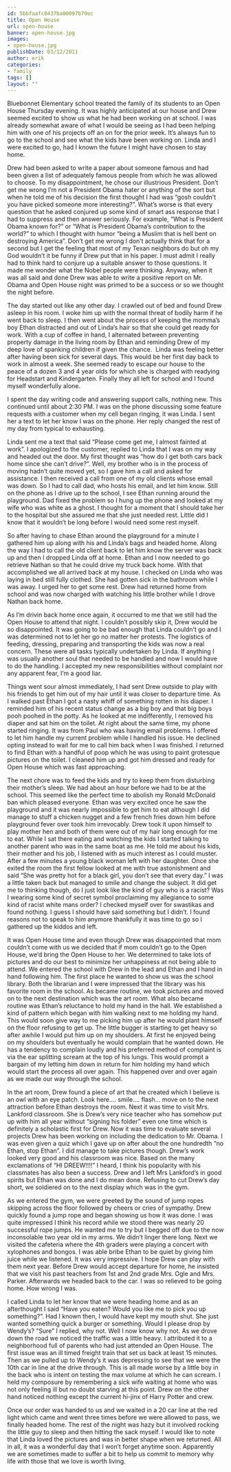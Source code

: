 ```yaml
---
id: 5bbfaafc0437ba00097b79ec
title: Open House
url: open-house
banner: open-house.jpg
images:
- open-house.jpg
publishDate: 03/12/2011
author: erik
categories:
- family
tags: []
layout: ""
---
```

Bluebonnet Elementary school treated the family of its students to an Open House Thursday evening. It was highly anticipated at our house and Drew seemed excited to show us what he had been working on at school. I was already somewhat aware of what I would be seeing as I had been helping him with one of his projects off an on for the prior week. It&#8217;s always fun to go to the school and see what the kids have been working on. Linda and I were excited to go, had I known the future I might have chosen to stay home.

Drew had been asked to write a paper about someone famous and had been given a list of adequately famous people from which he was allowed to choose. To my disappointment, he chose our illustrious President. Don&#8217;t get me wrong I&#8217;m not a President Obama hater or anything of the sort but when he told me of his decision the first thought I had was &#8220;gosh couldn&#8217;t you have picked someone more interesting?&#8221;. What&#8217;s worse is that every question that he asked conjured up some kind of smart ass response that I had to suppress and then answer seriously. For example, &#8220;What is President Obama known for?&#8221; or &#8220;What is President Obama&#8217;s contribution to the world?&#8221; to which I thought with humor &#8220;being a Muslim that is hell bent on destroying America&#8221;. Don&#8217;t get me wrong I don&#8217;t actually think that for a second but I get the feeling that most of my Texan neighbors do but oh my God wouldn&#8217;t it be funny if Drew put that in his paper. I must admit I really had to think hard to conjure up a suitable answer to those questions. It made me wonder what the Nobel people were thinking. Anyway, when it was all said and done Drew was able to write a positive report on Mr. Obama and Open House night was primed to be a success or so we thought the night before.

The day started out like any other day. I crawled out of bed and found Drew asleep in his room. I woke him up with the normal threat of bodily harm if he went back to sleep. I then went about the process of keeping the momma&#8217;s boy Ethan distracted and out of Linda&#8217;s hair so that she could get ready for work. With a cup of coffee in hand, I alternated between preventing property damage in the living room by Ethan and reminding Drew of my deep love of spanking children if given the chance.  Linda was feeling better after having been sick for several days. This would be her first day back to work in almost a week. She seemed ready to escape our house to the peace of a dozen 3 and 4 year olds for which she is charged with readying for Headstart and Kindergarten. Finally they all left for school and I found myself wonderfully alone.

I spent the day writing code and answering support calls, nothing new. This continued until about 2:30 PM. I was on the phone discussing some feature requests with a customer when my cell began ringing, it was Linda. I sent her a text to let her know I was on the phone. Her reply changed the rest of my day from typical to exhausting.

Linda sent me a text that said &#8220;Please come get me, I almost fainted at work&#8221;. I apologized to the customer, replied to Linda that I was on my way and headed out the door. My first thought was &#8220;how do I get both cars back home since she can&#8217;t drive?&#8221;. Well, my brother who is in the process of moving hadn&#8217;t quite moved yet, so I gave him a call and asked for assistance. I then received a call from one of my old clients whose email was down. So I had to call dad, who hosts his email, and let him know. Still on the phone as I drive up to the school, I see Ethan running around the playground. Dad fixed the problem so I hung up the phone and looked at my wife who was white as a ghost. I thought for a moment that I should take her to the hospital but she assured me that she just needed rest. Little did I know that it wouldn&#8217;t be long before I would need some rest myself.

So after having to chase Ethan around the playground for a minute I gathered him up along with his and Linda&#8217;s bags and headed home. Along the way I had to call the old client back to let him know the server was back up and then I dropped Linda off at home. Ethan and I now needed to go retrieve Nathan so that he could drive my truck back home. With that accomplished we all arrived back at my house. I checked on Linda who was laying in bed still fully clothed. She had gotten sick in the bathroom while I was away. I urged her to get some rest. Drew had returned home from school and was now charged with watching his little brother while I drove Nathan back home.

As I&#8217;m drivin back home once again, it occurred to me that we still had the Open House to attend that night. I couldn&#8217;t possibly skip it, Drew would be so disappointed. It was going to be bad enough that Linda couldn&#8217;t go and I was determined not to let her go no matter her protests. The logistics of feeding, dressing, preparing and transporting the kids was now a real concern. These were all tasks typically undertaken by Linda. If anything I was usually another soul that needed to be handled and now I would have to do the handling. I accepted my new responsibilities without complaint nor any apparent fear, I&#8217;m a good liar.

Things went sour almost immediately, I had sent Drew outside to play with his friends to get him out of my hair until it was closer to departure time. As I walked past Ethan I got a nasty whiff of something rotten in his diaper. I reminded him of his recent status change as a big boy and that big boys pooh poohed in the potty. As he looked at me indifferently, I removed his diaper and sat him on the toilet. At right about the same time, my phone started ringing. It was from Paul who was having email problems. I offered to let him handle my current problem while I handled his issue. He declined opting instead to wait for me to call him back when I was finished. I returned to find Ethan with a handful of poop which he was using to paint grotesque pictures on the toilet. I cleaned him up and got him dressed and ready for Open House which was fast approaching.

The next chore was to feed the kids and try to keep them from disturbing their mother&#8217;s sleep. We had about an hour before we had to be at the school. This seemed like the perfect time to abolish my Ronald McDonald ban which pleased everyone. Ethan was very excited once he saw the playground and it was nearly impossible to get him to eat although I did manage to stuff a chicken nugget and a few french fries down him before playground fever over took him irrevocably. Drew took it upon himself to play mother hen and both of them were out of my hair long enough for me to eat. While I sat there eating and watching the kids I started talking to another parent who was in the same boat as me. He told me about his kids, their mother and his job, I listened with as much interest as I could muster. After a few minutes a young black woman left with her daughter. Once she exited the room the first fellow looked at me with true astonishment and said &#8220;She was pretty hot for a black girl, you don&#8217;t see that every day.&#8221; I was a little taken back but managed to smile and change the subject. It did get me to thinking though, do I just look like the kind of guy who is a racist? Was I wearing some kind of secret symbol proclaiming my allegiance to some kind of racist white mans order? I checked myself over for swastikas and found nothing. I guess I should have said something but I didn&#8217;t. I found reasons not to speak to him anymore thankfully it was time to go so I gathered up the kiddos and left.

It was Open House time and even though Drew was disappointed that mom couldn&#8217;t come with us we decided that if mom couldn&#8217;t go to the Open House, we&#8217;d bring the Open House to her. We determined to take lots of pictures and do our best to minimize her unhappiness at not being able to attend. We entered the school with Drew in the lead and Ethan and I hand in hand following him. The first place he wanted to show us was the school library. Both the librarian and I were impressed that the library was his favorite room in the school. As became routine, we took pictures and moved on to the next destination which was the art room. What also became routine was Ethan&#8217;s reluctance to hold my hand in the hall. We established a kind of pattern which began with him walking next to me holding my hand. This would soon give way to me picking him up after he would plant himself on the floor refusing to get up. The little bugger is starting to get heavy so after awhile I would put him up on my shoulders. At first he enjoyed being on my shoulders but eventually he would complain that he wanted down. He has a tendency to complain loudly and his preferred method of complaint is via the ear splitting scream at the top of his lungs. This would prompt a bargain of my letting him down in return for him holding my hand which would start the process all over again. This happened over and over again as we made our way through the school.

In the art room, Drew found a piece of art that he created which I believe is an owl with an eye patch. Look here&#8230;. smile&#8230;. flash&#8230; move on to the next attraction before Ethan destroys the room. Next it was time to visit Mrs. Lankford classroom. She is Drew&#8217;s very nice teacher who has somehow put up with him all year without &#8220;signing his folder&#8221; even one time which is definitely a scholastic first for Drew. Now it was time to evaluate several projects Drew has been working on including the dedication to Mr. Obama. I was even given a quiz which I gave up on after about the one hundredth &#8220;no Ethan, stop Ethan&#8221;. I did manage to take pictures though. Drew&#8217;s work looked very good and his classroom was nice. Based on the many exclamations of &#8220;HI DREEW!!!!&#8221; I heard, I think his popularity with his classmates has also been a success. Drew and I left Mrs Lankford&#8217;s in good spirits but Ethan was done and I do mean done. Refusing to cut Drew&#8217;s day short, we soldiered on to the next display which was in the gym.

As we entered the gym, we were greeted by the sound of jump ropes skipping across the floor followed by cheers or cries of sympathy. Drew quickly found a jump rope and began showing us how it was done. I was quite impressed I think his record while we stood there was nearly 20 successful rope jumps. He wanted me to try but I begged off due to the now inconsolable two year old in my arms. We didn&#8217;t linger there long. Next we visited the cafeteria where the 4th graders were playing a concert with xylophones and bongos. I was able bribe Ethan to be quiet by giving him juice while we listened. It was very impressive. I hope Drew can play with them next year. Before Drew would accept departure for home, he insisted that we visit his past teachers from 1st and 2nd grade Mrs. Ogle and Mrs. Parker. Afterwards we headed back to the car. I was so relieved to be going home. How wrong I was.

I called Linda to let her know that we were heading home and as an afterthought I said &#8220;Have you eaten? Would you like me to pick you up something?&#8221;. Had I known then, I would have kept my mouth shut. She just wanted something quick a burger or something. Would I please drop by Wendy&#8217;s? &#8220;Sure&#8221; I replied, why not. Well I now know why not. As we drove down the road we noticed the traffic was a little heavy. I attributed it to a neighborhood full of parents who had just attended an Open House. The first issue was an ill timed freight train that set us back at least 15 minutes. Then as we pulled up to Wendy&#8217;s it was depressing to see that we were the 10th car in line at the drive through. This is all made worse by a little boy in the back who is intent on testing the max volume at which he can scream. I held my composure by remembering a sick wife waiting at home who was not only feeling ill but no doubt starving at this point. Drew on the other hand noticed nothing except the current hi-jinx of Harry Potter and crew.

Once our order was handed to us and we waited in a 20 car line at the red light which came and went three times before we were allowed to pass, we finally headed home. The rest of the night was hazy but it involved rocking the little guy to sleep and then hitting the sack myself. I would like to note that Linda loved the pictures and was in better shape when we returned. All in all, it was a wonderful day that I won&#8217;t forget anytime soon. Apparently we are sometimes made to suffer a bit to help us commit to memory why life with those that we love is worth living.
